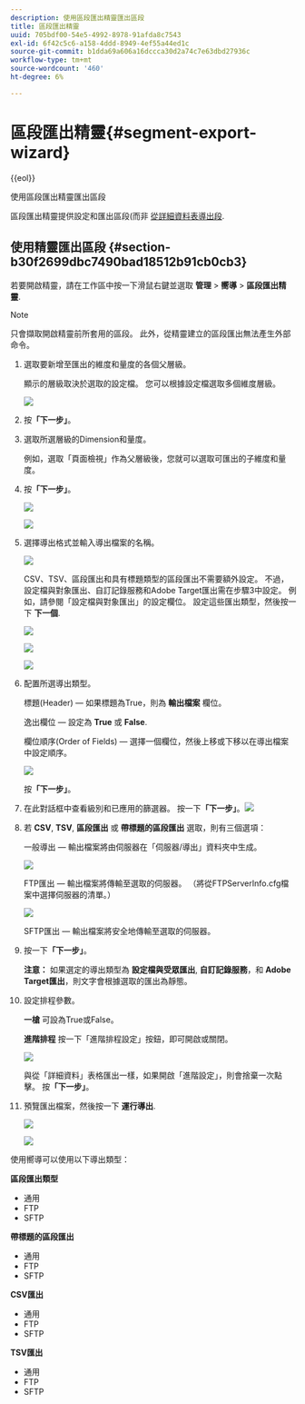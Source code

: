 ```yaml
---
description: 使用區段匯出精靈匯出區段
title: 區段匯出精靈
uuid: 705bdf00-54e5-4992-8978-91afda8c7543
exl-id: 6f42c5c6-a158-4ddd-8949-4ef55a44ed1c
source-git-commit: b1dda69a606a16dccca30d2a74c7e63dbd27936c
workflow-type: tm+mt
source-wordcount: '460'
ht-degree: 6%

---
```


# 區段匯出精靈{#segment-export-wizard}

{{eol}}

使用區段匯出精靈匯出區段

區段匯出精靈提供設定和匯出區段(而非 [從詳細資料表導出段](https://experienceleague.adobe.com/docs/data-workbench/using/client/export-data/c-sgmt-expt.html).

## 使用精靈匯出區段 {#section-b30f2699dbc7490bad18512b91cb0cb3}

若要開啟精靈，請在工作區中按一下滑鼠右鍵並選取 **管理** > **嚮導** > **區段匯出精靈**.

>[!NOTE]
>
>只會擷取開啟精靈前所套用的區段。 此外，從精靈建立的區段匯出無法產生外部命令。

1. 選取要新增至匯出的維度和量度的各個父層級。

   顯示的層級取決於選取的設定檔。 您可以根據設定檔選取多個維度層級。

   ![](assets/seg_wizard_1.png)

1. 按&#x200B;**「下一步」**。
1. 選取所選層級的Dimension和量度。

   例如，選取「頁面檢視」作為父層級後，您就可以選取可匯出的子維度和量度。

1. 按&#x200B;**「下一步」**。

   ![](assets/seg_wizard_2.png)

   ![](assets/seg_wizard_2_1.png)

1. 選擇導出格式並輸入導出檔案的名稱。

   ![](assets/seg_wizard_3.png)

   CSV、TSV、區段匯出和具有標題類型的區段匯出不需要額外設定。 不過，設定檔與對象匯出、自訂記錄服務和Adobe Target匯出需在步驟3中設定。 例如，請參閱「設定檔與對象匯出」的設定欄位。 設定這些匯出類型，然後按一下 **下一個**.

   ![](assets/seg_wizard_3_1.png)

   ![](assets/seg_wizard_3_2.png)

   ![](assets/seg_wizard_3_3.png)

1. 配置所選導出類型。

   標題(Header) — 如果標題為True，則為 **輸出檔案** 欄位。

   逸出欄位 — 設定為 **True** 或 **False**.

   欄位順序(Order of Fields) — 選擇一個欄位，然後上移或下移以在導出檔案中設定順序。

   ![](assets/seg_wizard_4.png)

   按&#x200B;**「下一步」**。

1. 在此對話框中查看級別和已應用的篩選器。 按一下&#x200B;**「下一步」**。![](assets/seg_wizard_5.png)

1. 若 **CSV**, **TSV**, **區段匯出** 或 **帶標題的區段匯出** 選取，則有三個選項：

   一般導出 — 輸出檔案將由伺服器在「伺服器/導出」資料夾中生成。

   ![](assets/seg_wizard_6.png)

   FTP匯出 — 輸出檔案將傳輸至選取的伺服器。 （將從FTPServerInfo.cfg檔案中選擇伺服器的清單。）

   ![](assets/seg_wizard_6_1.png)

   SFTP匯出 — 輸出檔案將安全地傳輸至選取的伺服器。

1. 按一下&#x200B;**「下一步」**。

   **注意：** 如果選定的導出類型為 **設定檔與受眾匯出**, **自訂記錄服務**，和 **Adobe Target匯出**，則文字會根據選取的匯出為靜態。

1. 設定排程參數。

   **一槍** 可設為True或False。

   **進階排程** 按一下「進階排程設定」按鈕，即可開啟或關閉。

   ![](assets/seg_wizard_7.png)

   與從「詳細資料」表格匯出一樣，如果開啟「進階設定」，則會捨棄一次點擊。 按&#x200B;**「下一步」**。

1. 預覽匯出檔案，然後按一下 **運行導出**.

   ![](assets/seg_wizard_8.png)

   ![](assets/seg_wizard_8_1.png)

使用嚮導可以使用以下導出類型：

**區段匯出類型**

* 通用
* FTP
* SFTP

**帶標題的區段匯出**

* 通用
* FTP
* SFTP

**CSV匯出**

* 通用
* FTP
* SFTP

**TSV匯出**

* 通用
* FTP
* SFTP
